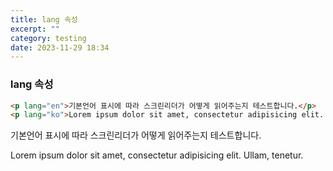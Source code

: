 ```yaml
---
title: lang 속성
excerpt: ""
category: testing
date: 2023-11-29 18:34
---
```


### lang 속성

```html
<p lang="en">기본언어 표시에 따라 스크린리더가 어떻게 읽어주는지 테스트합니다.</p>
<p lang="ko">Lorem ipsum dolor sit amet, consectetur adipisicing elit. Ullam, tenetur.</p>
```

<p lang="en">기본언어 표시에 따라 스크린리더가 어떻게 읽어주는지 테스트합니다.</p>
<p lang="ko">Lorem ipsum dolor sit amet, consectetur adipisicing elit. Ullam, tenetur.</p>